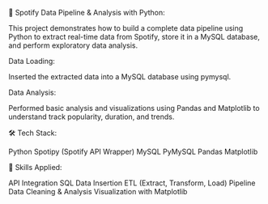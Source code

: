 🎵 Spotify Data Pipeline & Analysis with Python:

This project demonstrates how to build a complete data pipeline using Python to extract real-time data from Spotify, store it in a MySQL database, and perform exploratory data analysis.

Data Loading:

Inserted the extracted data into a MySQL database using pymysql.

Data Analysis:

Performed basic analysis and visualizations using Pandas and Matplotlib to understand track popularity, duration, and trends.

🛠️ Tech Stack:

Python
Spotipy (Spotify API Wrapper)
MySQL
PyMySQL
Pandas
Matplotlib

📌 Skills Applied:

API Integration
SQL Data Insertion
ETL (Extract, Transform, Load) Pipeline
Data Cleaning & Analysis
Visualization with Matplotlib
